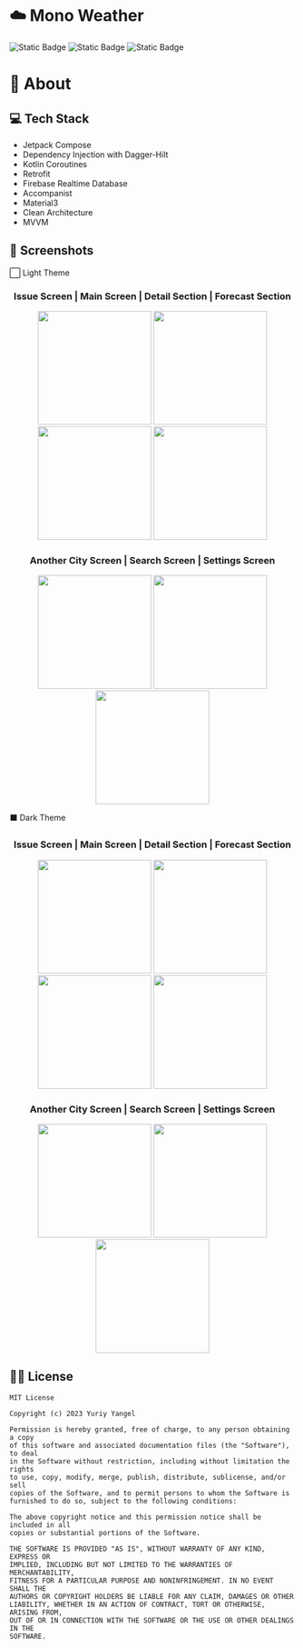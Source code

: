 # ☁️ Mono Weather
![Static Badge](https://img.shields.io/badge/platform-Android-deep_green)
![Static Badge](https://img.shields.io/badge/lastet_release-v1.0.0-orange)
![Static Badge](https://img.shields.io/badge/kotlin-v1.8.20-purple)

# 📖 About
## 💻 Tech Stack
- Jetpack Compose
- Dependency Injection with Dagger-Hilt
- Kotlin Coroutines
- Retrofit
- Firebase Realtime Database
- Accompanist
- Material3
- Clean Architecture
- MVVM

## 📱 Screenshots
⬜ Light Theme 
<h3 align="center"> Issue Screen | Main Screen | Detail Section | Forecast Section </h3>
<p align="center">
    <img src="screenshot/LightTheme/7.png" width="200">
    <img src="screenshot/LightTheme/1.png" width="200">
    <img src="screenshot/LightTheme/2.png" width="200" >
    <img src="screenshot/LightTheme/3.png" width="200">
</p>

<h3 align="center"> Another City Screen | Search Screen | Settings Screen </h3>
<p align="center">
    <img src="screenshot/LightTheme/4.png" width="200">
    <img src="screenshot/LightTheme/5.png" width="200" >
    <img src="screenshot/LightTheme/6.png" width="200">
</p>

 ⬛ Dark Theme
<h3 align="center"> Issue Screen | Main Screen | Detail Section | Forecast Section </h3>
<p align="center">
    <img src="screenshot/DarkTheme/7.png" width="200">
    <img src="screenshot/DarkTheme/1.png" width="200">
    <img src="screenshot/DarkTheme/2.png" width="200" >
    <img src="screenshot/DarkTheme/3.png" width="200">
</p>

<h3 align="center"> Another City Screen | Search Screen | Settings Screen </h3>
<p align="center">
    <img src="screenshot/DarkTheme/4.png" width="200">
    <img src="screenshot/DarkTheme/5.png" width="200" >
    <img src="screenshot/DarkTheme/6.png" width="200">
</p>

## 🧑‍⚖️ License
```
MIT License

Copyright (c) 2023 Yuriy Yangel

Permission is hereby granted, free of charge, to any person obtaining a copy
of this software and associated documentation files (the "Software"), to deal
in the Software without restriction, including without limitation the rights
to use, copy, modify, merge, publish, distribute, sublicense, and/or sell
copies of the Software, and to permit persons to whom the Software is
furnished to do so, subject to the following conditions:

The above copyright notice and this permission notice shall be included in all
copies or substantial portions of the Software.

THE SOFTWARE IS PROVIDED "AS IS", WITHOUT WARRANTY OF ANY KIND, EXPRESS OR
IMPLIED, INCLUDING BUT NOT LIMITED TO THE WARRANTIES OF MERCHANTABILITY,
FITNESS FOR A PARTICULAR PURPOSE AND NONINFRINGEMENT. IN NO EVENT SHALL THE
AUTHORS OR COPYRIGHT HOLDERS BE LIABLE FOR ANY CLAIM, DAMAGES OR OTHER
LIABILITY, WHETHER IN AN ACTION OF CONTRACT, TORT OR OTHERWISE, ARISING FROM,
OUT OF OR IN CONNECTION WITH THE SOFTWARE OR THE USE OR OTHER DEALINGS IN THE
SOFTWARE.
```
